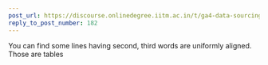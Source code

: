 ```yaml
---
post_url: https://discourse.onlinedegree.iitm.ac.in/t/ga4-data-sourcing-discussion-thread-tds-jan-2025/165959/195
reply_to_post_number: 182
---
```

You can find some lines having second, third words are uniformly aligned. Those are tables